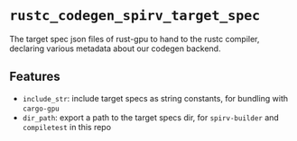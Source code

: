 # `rustc_codegen_spirv_target_spec`

The target spec json files of rust-gpu to hand to the rustc compiler, declaring various metadata about our codegen backend.

## Features
* `include_str`: include target specs as string constants, for bundling with `cargo-gpu`
* `dir_path`: export a path to the target specs dir, for `spirv-builder` and `compiletest` in this repo
